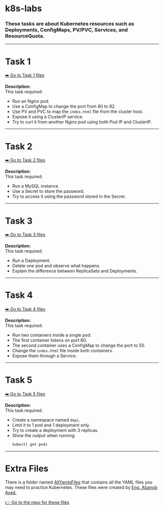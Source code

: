 # k8s-labs

### These tasks are about Kubernetes resources such as Deployments, ConfigMaps, PV/PVC, Services, and ResourceQuota.

---

# Task 1
[➡️ Go to Task 1 files]([./Task1](https://github.com/Hassan-Ali-Salama/k8s-labs/tree/main/Task1))

**Description:**  
This task required:  
- Run an Nginx pod.  
- Use a ConfigMap to change the port from 80 to 82.  
- Use PV and PVC to map the `index.html` file from the cluster host.  
- Expose it using a ClusterIP service.  
- Try to curl it from another Nginx pod using both Pod IP and ClusterIP.  

---

# Task 2
[➡️ Go to Task 2 files]([./Task2](https://github.com/Hassan-Ali-Salama/k8s-labs/tree/main/Task2))

**Description:**  
This task required:  
- Run a MySQL instance.  
- Use a Secret to store the password.  
- Try to access it using the password stored in the Secret.  

---

# Task 3
[➡️ Go to Task 3 files]([./Task3](https://github.com/Hassan-Ali-Salama/k8s-labs/tree/main/Task3))

**Description:**  
This task required:  
- Run a Deployment.  
- Delete one pod and observe what happens.  
- Explain the difference between ReplicaSets and Deployments.  

---

# Task 4
[➡️ Go to Task 4 files]([./Task4](https://github.com/Hassan-Ali-Salama/k8s-labs/tree/main/Task4))

**Description:**  
This task required:  
- Run two containers inside a single pod.  
- The first container listens on port 80.  
- The second container uses a ConfigMap to change the port to 50.  
- Change the `index.html` file inside both containers.  
- Expose them through a Service.  

---

# Task 5
[➡️ Go to Task 5 files]([./Task5](https://github.com/Hassan-Ali-Salama/k8s-labs/tree/main/Task5))

**Description:**  
This task required:  
- Create a namespace named `depi`.  
- Limit it to 1 pod and 1 deployment only.  
- Try to create a deployment with 3 replicas.  
- Show the output when running:  
  ```bash
  kubectl get pods

---

# Extra Files

There is a folder named [AllYamlsFiles]([./AllYamlsFiles](https://github.com/Hassan-Ali-Salama/k8s-labs/tree/main/AllYamlsFiles)) that contains all the YAML files you may need to practice Kubernetes.
These files were created by [Eng. Abanob Ayad.](https://github.com/AbanobAyad22)

[👉 Go to the repo for these files](https://github.com/AbanobAyad22/kubernetes-course) 

  
